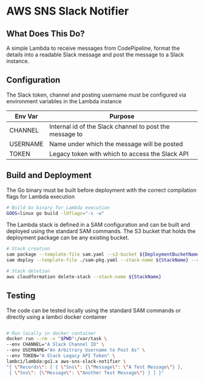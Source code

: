 # AWS SNS Slack Notifier

## What Does This Do?
A simple Lambda to receive messages from CodePipeline, format the details into
a readable Slack message and post the message to a Slack instance.

## Configuration

The Slack token, channel and posting username must be configured via
environment variables in the Lambda instance

| Env Var  | Purpose                                                 |
|----------|---------------------------------------------------------|
| CHANNEL  | Internal id of the Slack channel to post the message to |
| USERNAME | Name under which the message will be posted             |
| TOKEN    | Legacy token with which to access the Slack API         |

## Build and Deployment
The Go binary must be built before deployment with the correct
compilation flags for Lambda execution

```sh
# Build Go binary for Lambda execution
GOOS=linux go build -ldflags="-s -w"
```

The Lambda stack is defined in a SAM configuration and can be built and
deployed using the standard SAM commands. The S3 bucket that holds the
deployment package can be any existing bucket.

```sh
# Stack creation
sam package --template-file sam.yaml --s3-bucket ${DeploymentBucketName} --output-template-file sam-pkg.yaml
sam deploy --template-file ./sam-pkg.yaml --stack-name ${StackName} --capabilities CAPABILITY_IAM

# Stack deletion
aws cloudformation delete-stack --stack-name ${StackName}
```

## Testing
The code can be tested locally using the standard SAM commands or directly
using a lambci docker container

```sh

# Run locally in docker container
docker run --rm -v "$PWD":/var/task \
--env CHANNEL="A Slack Channel ID" \
--env USERNAME="An Arbitrary Username to Post As" \
--env TOKEN="A Slack Legacy API Token" \
lambci/lambda:go1.x aws-sns-slack-notifier \
"{ \"Records\": [ { \"Sns\": {\"Message\": \"A Test Message\"} },
 { \"Sns\": {\"Message\": \"Another Test Message\"} } ] }"

```
